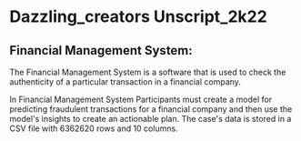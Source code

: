 # Dazzling_creators Unscript_2k22
## Financial Management System:
The Financial Management System is a software that is used to check the 
authenticity of a particular transaction in a financial company.


In Financial Management System
Participants must create a model for 
predicting fraudulent transactions for a financial company and then use the model's 
insights to create an actionable plan. The case's data is stored in a CSV file with 
6362620 rows and 10 columns.



